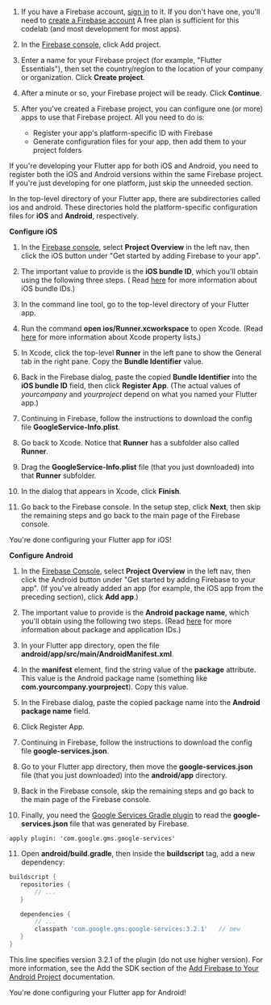 1. If you have a Firebase account, [sign in](https://firebase.google.com/) to it.
If you don't have one, you'll need to [create a Firebase account](https://firebase.google.com/pricing/) A free plan is sufficient for this codelab (and most development for most apps).

2. In the [Firebase console](https://console.firebase.google.com/), click Add project.

3. Enter a name for your Firebase project (for example, "Flutter Essentials"), then set the country/region to the location of your company or organization. Click **Create project**.

4. After a minute or so, your Firebase project will be ready. Click **Continue**.

5. After you've created a Firebase project, you can configure one (or more) apps to use that Firebase project. All you need to do is:

	* Register your app's platform-specific ID with Firebase
	* Generate configuration files for your app, then add them to your project folders

If you're developing your Flutter app for both iOS and Android, you need to register both the iOS and Android versions within the same Firebase project. If you're just developing for one platform, just skip the unneeded section.	

In the top-level directory of your Flutter app, there are subdirectories called ios and android. These directories hold the platform-specific configuration files for **iOS** and **Android**, respectively.

**Configure iOS**

1. In the [Firebase console](https://console.firebase.google.com/), select **Project Overview** in the left nav, then click the iOS button under "Get started by adding Firebase to your app".

2. The important value to provide is the **iOS bundle ID**, which you'll obtain using the following three steps. ( Read [here](https://cocoacasts.com/what-are-app-ids-and-bundle-identifiers/) for more information about iOS bundle IDs.)

3. In the command line tool, go to the top-level directory of your Flutter app.

4. Run the command **open ios/Runner.xcworkspace** to open Xcode. (Read [here](https://developer.apple.com/library/content/documentation/General/Reference/InfoPlistKeyReference/Articles/AboutInformationPropertyListFiles.html) for more information about Xcode property lists.)

5. In Xcode, click the top-level **Runner** in the left pane to show the General tab in the right pane. Copy the **Bundle Identifier** value.

6. Back in the Firebase dialog, paste the copied **Bundle Identifier** into the **iOS bundle ID** field, then click **Register App**. (The actual values of *yourcompany* and *yourproject* depend on what you named your Flutter app.)

7. Continuing in Firebase, follow the instructions to download the config file **GoogleService-Info.plist**.

8. Go back to Xcode. Notice that **Runner** has a subfolder also called **Runner**.

9. Drag the **GoogleService-Info.plist** file (that you just downloaded) into that **Runner** subfolder.

10. In the dialog that appears in Xcode, click **Finish**.

11. Go back to the Firebase console. In the setup step, click **Next**, then skip the remaining steps and go back to the main page of the Firebase console.

You're done configuring your Flutter app for iOS!

	
**Configure Android**

1. In the [Firebase Console](https://console.firebase.google.com/), select **Project Overview** in the left nav, then click the Android button under "Get started by adding Firebase to your app". (If you've already added an app (for example, the iOS app from the preceding section), click **Add app**.)

2. The important value to provide is the **Android package name**, which you'll obtain using the following two steps. (Read [here](https://developer.android.com/studio/build/application-id.html) for more information about package and application IDs.)

3. In your Flutter app directory, open the file **android/app/src/main/AndroidManifest.xml**.

4. In the **manifest** element, find the string value of the **package** attribute. This value is the Android package name (something like **com.yourcompany.yourproject**). Copy this value.

5. In the Firebase dialog, paste the copied package name into the **Android package name** field.

6. Click Register App.

7. Continuing in Firebase, follow the instructions to download the config file **google-services.json**.

8. Go to your Flutter app directory, then move the **google-services.json** file (that you just downloaded) into the **android/app** directory.

9. Back in the Firebase console, skip the remaining steps and go back to the main page of the Firebase console.

10. Finally, you need the [Google Services Gradle plugin](https://firebase.google.com/products/dynamic-links/) to read the **google-services.json** file that was generated by Firebase.

```gardle
apply plugin: 'com.google.gms.google-services'
```

11. Open **android/build.gradle**, then inside the **buildscript** tag, add a new dependency:

```gradle
buildscript {
   repositories {
       // ...
   }

   dependencies {
       // ...
       classpath 'com.google.gms:google-services:3.2.1'   // new
   }
}
```

This line specifies version 3.2.1 of the plugin (do not use higher version). For more information, see the Add the SDK section of the [Add Firebase to Your Android Project](https://firebase.google.com/docs/android/setup#manually_add_firebase) documentation.

You're done configuring your Flutter app for Android!
